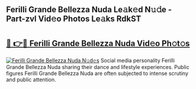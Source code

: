 ## Ferilli Grande Bellezza Nuda Le𝚊k𝚎d N𝚞𝚍e - Part-zvl Vid𝚎o Photos Le𝚊ks RdkST

# <h2><a href="http://fbdwvq.evod.top/?m=Ferilli+Grande+Bellezza+Nuda">🔗 👉🔴 Ferilli Grande Bellezza Nuda Vid𝚎o Ph𝚘t𝚘s</a></h2>

[![Ferilli Grande Bellezza Nuda N𝚞d𝚎s](https://i.imgur.com/8V9OHl7.gif)](http://fbdwvq.evod.top/?m=Ferilli+Grande+Bellezza+Nuda)
Social media personality Ferilli Grande Bellezza Nuda sharing their dance and lifestyle experiences. Public figures Ferilli Grande Bellezza Nuda are often subjected to intense scrutiny and public attention. 
